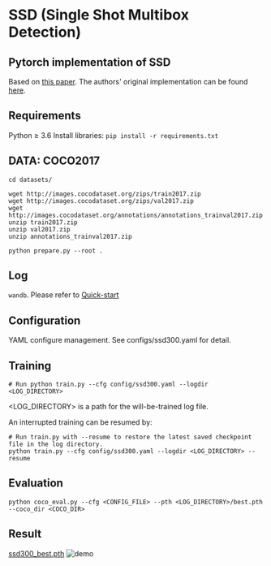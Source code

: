 # SSD (Single Shot Multibox Detection)
## Pytorch implementation of SSD 
Based on [this paper](https://arxiv.org/abs/1512.02325).
The authors' original implementation can be found [here](https://github.com/weiliu89/caffe/tree/ssd).


## Requirements
Python ≥ 3.6
Install libraries:  ``` pip install -r requirements.txt  ```


## DATA: COCO2017
```
cd datasets/

wget http://images.cocodataset.org/zips/train2017.zip
wget http://images.cocodataset.org/zips/val2017.zip
wget http://images.cocodataset.org/annotations/annotations_trainval2017.zip
unzip train2017.zip
unzip val2017.zip
unzip annotations_trainval2017.zip

python prepare.py --root .
```

## Log
```wandb```. Please refer to [Quick-start](https://docs.wandb.ai/quickstart)


## Configuration
YAML configure management. See configs/ssd300.yaml for detail.


## Training
``` 
# Run python train.py --cfg config/ssd300.yaml --logdir <LOG_DIRECTORY>
```

<LOG_DIRECTORY> is a path for the will-be-trained log file.

An interrupted training can be resumed by:
```
# Run train.py with --resume to restore the latest saved checkpoint file in the log directory.
python train.py --cfg config/ssd300.yaml --logdir <LOG_DIRECTORY> --resume
```


## Evaluation
``` # Run coco_eval.py to calculate the COCO mAP metric using pycocotools:  
python coco_eval.py --cfg <CONFIG_FILE> --pth <LOG_DIRECTORY>/best.pth --coco_dir <COCO_DIR>
```

## Result
[ssd300_best.pth](https://drive.google.com/file/d/1bxvhYLvpAQfrrLj3o5iwC8UO753oy8ZY/view?usp=sharing)
![demo]()
